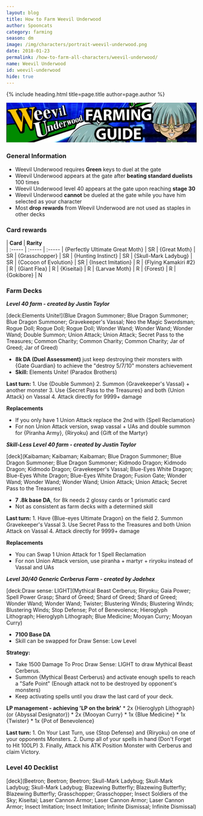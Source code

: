 ```yaml
---
layout: blog
title: How to Farm Weevil Underwood
author: Spooncats
category: farming
season: dm
image: /img/characters/portrait-weevil-underwood.png
date: 2018-01-23
permalink: /how-to-farm-all-characters/weevil-underwood/
name: Weevil Underwood
id: weevil-underwood
hide: true
---
```


{% include heading.html title=page.title author=page.author %}

![Weevil Banner](/img/content/events/weevil.png)

### General Information
* Weevil Underwood requires **Green** keys to duel at the gate
* Weevil Underwood appears at the gate after **beating standard duelists** 100 times
* Weevil Underwood level 40 appears at the gate upon reaching **stage 30**
* Weevil Underwood **cannot** be dueled at the gate while you have him selected as your character
* Most **drop rewards** from Weevil Underwood are not used as staples in other decks

### Card rewards

| **Card** |  **Rarity**  
| :----- | :----- | :----- 
| {Perfectly Ultimate Great Moth} | SR
| {Great Moth} | SR
| {Grasschopper} | SR
| {Hunting Instinct} | SR
| {Skull-Mark Ladybug} | SR
| {Cocoon of Evolution} | SR
| {Insect Imitation} | R
| {Flying Kamakiri #2} | R
| {Giant Flea} | R
| {Kiseitai} | R
| {Larvae Moth} | R
| {Forest} | R
| {Gokibore} | N

### Farm Decks
***Level 40 farm - created by Justin Taylor***

[deck:Elements Unite!](Blue Dragon Summoner; Blue Dragon Summoner; Blue Dragon Summoner; Gravekeeper's Vassal; Neo the Magic Swordsman; Rogue Doll; Rogue Doll; Rogue Doll; Wonder Wand; Wonder Wand; Wonder Wand; Double Summon; Union Attack; Union Attack; Secret Pass to the Treasures; Common Charity; Common Charity; Common Charity; Jar of Greed; Jar of Greed)


* **8k DA (Duel Assessment)** just keep destroying their monsters with {Gate Guardian} to achieve the "destroy 5/7/10" monsters achievement
* **Skill:** Elements Unite! (Paradox Brothers)

**Last turn:** 
		1. Use {Double Summon}
		2. Summon {Gravekeeper's Vassal} + another monster
		3. Use {Secret Pass to the Treasures} and both {Union Attack} on Vassal 
		4. Attack directly for 9999+ damage
	
**Replacements**
* If you only have 1 Union Attack replace the 2nd with {Spell Reclamation}
* For non Union Attack version, swap vassal + UAs and double summon for {Piranha Army}, {Riryoku} and {Gift of the Martyr}

***Skill-Less Level 40 farm - created by Justin Taylor***

[deck](Kaibaman; Kaibaman; Kaibaman; Blue Dragon Summoner; Blue Dragon Summoner; Blue Dragon Summoner; Kidmodo Dragon; Kidmodo Dragon; Kidmodo Dragon; Gravekeeper's Vassal; Blue-Eyes White Dragon; Blue-Eyes White Dragon; Blue-Eyes White Dragon; Fusion Gate; Wonder Wand; Wonder Wand; Wonder Wand; Union Attack; Union Attack; Secret Pass to the Treasures)

* **7 .8k base DA**, for 8k needs 2 glossy cards or 1 prismatic card
* Not as consistent as farm decks with a determined skill

**Last turn:** 
		1. Have {Blue-eyes Ultimate Dragon} on the field
		2. Summon Gravekeeper's Vassal 
		3. Use Secret Pass to the Treasures and both Union Attack on Vassal 
		4. Attack directly for 9999+ damage
 
**Replacements**
* You can Swap 1 Union Attack for 1 Spell Reclamation
* For non Union Attack version, use piranha + martyr + riryoku instead of Vassal and UAs

***Level 30/40 Generic Cerberus Farm - created by Jadehex***

[deck:Draw sense: LIGHT](Mythical Beast Cerberus; Riryoku; Gaia Power; Spell Power Grasp; Shard of Greed; Shard of Greed; Shard of Greed; Wonder Wand; Wonder Wand; Twister; Blustering Winds; Blustering Winds; Blustering Winds; Stop Defense; Pot of Benevolence; Hieroglyph Lithograph; Hieroglyph Lithograph; Blue Medicine; Mooyan Curry; Mooyan Curry)

* **7100 Base DA**
* Skill can be swapped for Draw Sense: Low Level

**Strategy:**
* Take 1500 Damage To Proc Draw Sense: LIGHT to draw Mythical Beast Cerberus.
* Summon {Mythical Beast Cerberus} and activate enough spells to reach a "Safe Point" (Enough attack not to be destroyed by opponent's monsters)
* Keep activating spells until you draw the last card of your deck.

 **LP management - achieving 'LP on the brink'**
	*  2x {Hieroglyph Lithograph} (or {Abyssal Designator})
	* 2x {Mooyan Curry}
	* 1x {Blue Medicine}
	*	1x {Twister}
	*	1x {Pot of Benevolence}
	
**Last turn:** 
		1. On Your Last Turn, use {Stop Defense} and {Riryoku} on one of your opponents Monsters.
		2. Dump all of your spells in hand (Don't Forget to Hit 100LP)
		3. Finally, Attack his ATK Position Monster with Cerberus and claim Victory.

### Level 40 Decklist

[deck](Beetron; Beetron; Beetron; Skull-Mark Ladybug; Skull-Mark Ladybug; Skull-Mark Ladybug; Blazewing Butterfly; Blazewing Butterfly; Blazewing Butterfly; Grasschopper; Grasschopper; Insect Soldiers of the Sky; Kiseitai; Laser Cannon Armor; Laser Cannon Armor; Laser Cannon Armor; Insect Imitation; Insect Imitation; Infinite Dismissal; Infinite Dismissal)
